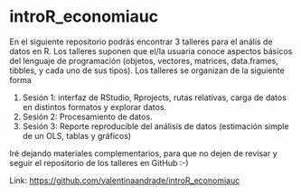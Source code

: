 # introR_economiauc

En el siguiente repositorio podrás encontrar 3 talleres para el anális de datos en R. Los talleres suponen que el/la usuaria conoce aspectos básicos del lenguaje de programación (objetos, vectores, matrices, data.frames, tibbles, y cada uno de sus tipos). Los talleres se organizan de la siguiente forma

1. Sesión 1: interfaz de RStudio, Rprojects, rutas relativas, carga de datos en distintos formatos y explorar datos.
2. Sesión 2: Procesamiento de datos.
3. Sesión 3: Reporte reproducible del análisis de datos (estimación simple de un OLS, tablas y gráficos)


Iré dejando materiales complementarios, para que no dejen de revisar y seguir el repositorio de los talleres en GitHub :-)

Link: https://github.com/valentinaandrade/introR_economiauc
